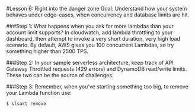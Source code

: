 #Lesson 6: Right into the danger zone
Goal: Understand how your system behaves under edge-cases, when concurrency and database limits are hit.

###Step 1:
What happens when you ask for more lambdas than your account limit supports?
In cloudwatch, add lambda throttling to your dashboard, then attempt to invoke a very short duration, very high load scenario.
By default, AWS gives you 100 concurrent Lambdas, so try something higher than 2500 TPS.

###Step 2:
In your sample serverless architecture, keep track of API Gateway Throttled requests (429 errors) and DynamoDB read/write limits.  These two can be the source of challenges.

###Step 3:
Remember, when you've starting something too big, to remove your Lambda function use:
```sh
$ slsart remove
```